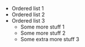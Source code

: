 * Ordered list 1
* Ordered list 2
* Ordered list 3
  * Some more stuff 1
  * Some more stuff 2
  * Some extra more stuff 3
